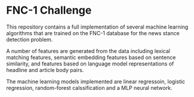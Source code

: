 # FNC-1 Challenge

This repository contains a full implementation of several machine learning algorithms that are trained on
the FNC-1 database for the news stance detection problem.

A number of features are generated from the data including lexical matching features, semantic embedding features based on sentence similarity,
and features based on language model representations of headline and article body pairs.

The machine learning models implemented are linear regressoin, logistic regression, random-forest calssification and a MLP neural network.
